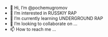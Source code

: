 - 👋 Hi, I’m @pochemugromov
- 👀 I’m interested in RUSSKIY RAP
- 🌱 I’m currently learning UNDERGROUND RAP
- 💞️ I’m looking to collaborate on ...
- 📫 How to reach me ...

<!---
pochemugromov/pochemugromov is a ✨ special ✨ repository because its `README.md` (this file) appears on your GitHub profile.
You can click the Preview link to take a look at your changes.
--->
